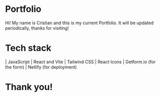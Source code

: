 # Portfolio

Hi! My name is Cristian and this is my current Portfolio. It will be updated periodically, thanks for visiting!

# Tech stack

 | JavaScript 
 | React and Vite 
 | Tailwind CSS 
 | React Icons 
 | Getform.io  (for the form) 
 | Netlify     (for deployment) 


# Thank you!

